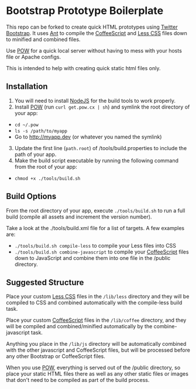 
Bootstrap Prototype Boilerplate
============================
This repo can be forked to create quick HTML prototypes using [Twitter Bootstrap](http://twitter.github.com/bootstrap/). It uses [Ant](http://ant.apache.org/) to compile the [CoffeeScript](http://coffeescript.org/) and [Less CSS](http://lesscss.org/) files down to minified and combined files.

Use [POW](http://pow.cx) for a quick local server without having to mess with your hosts file or Apache configs.

This is intended to help with creating quick static html files only.


Installation
---------
1. You will need to install [NodeJS](http://nodejs.org/) for the build tools to work properly.
2. Install [POW](http://pow.cx/) (run `curl get.pow.cx | sh`) and symlink the root directory of your app:
 - `cd ~/.pow`
 - `ls -s /path/to/myapp`
 - Go to http://myapp.dev (or whatever you named the symlink)
3. Update the first line (`path.root`) of /tools/build.properties to include the path of your app.
4. Make the build script executable by running the following command from the root of your app:
 - `chmod +x ./tools/build.sh`

Build Options
-----------
From the root directory of your app, execute `./tools/build.sh` to run a full build (compile all assets and increment the version number).

Take a look at the ./tools/build.xml file for a list of targets. A few examples are:

- `./tools/build.sh compile-less` to compile your Less files into CSS
- `./tools/build.sh combine-javascript` to compile your [CoffeeScript](http://coffeescript.org/) files down to JavaScript and combine them into one file in the /public directory.

Suggested Structure
-----------------
Place your custom [Less CSS](http://lesscss.org/) files in the `/lib/less` directory and they will be compiled to CSS and combined automatically with the compile-less build task.

Place your custom [CoffeeScript](http://coffeescript.org/) files in the `/lib/coffee` directory, and they will be compiled and combined/minified automatically by the combine-javascript task.

Anything you place in the `/lib/js` directory will be automatically combined with the other javascript and CoffeeScript files, but will be processed before any other Bootstrap or CoffeeScript files.

When you use [POW](), everything is served out of the /public directory, so place your static HTML files there as well as any other static files or images that don't need to be compiled as part of the build process.
